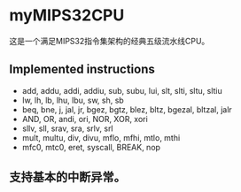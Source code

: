 # myMIPS32CPU
这是一个满足MIPS32指令集架构的经典五级流水线CPU。
## Implemented instructions
* add, addu, addi, addiu, sub, subu, lui, slt, slti, sltu, sltiu
* lw, lh, lb, lhu, lbu, sw, sh, sb
* beq, bne, j, jal, jr, bgez, bgtz, blez, bltz, bgezal, bltzal, jalr
* AND, OR, andi, ori, NOR, XOR, xori
* sllv, sll, srav, sra, srlv, srl
* mult, multu, div, divu, mflo, mfhi, mtlo, mthi
* mfc0, mtc0, eret, syscall, BREAK, nop
## 支持基本的中断异常。
